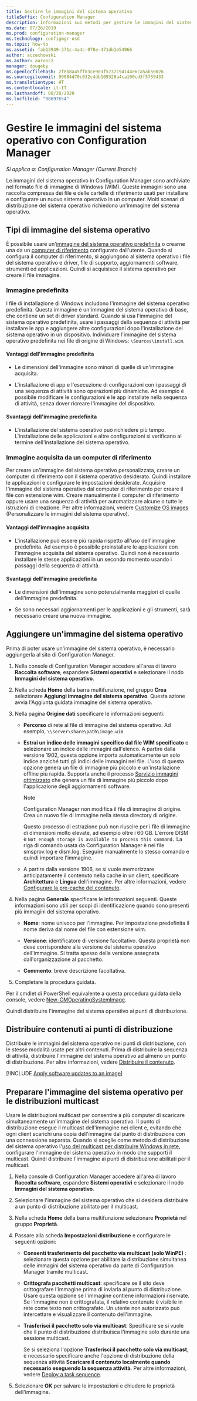 ```yaml
---
title: Gestire le immagini del sistema operativo
titleSuffix: Configuration Manager
description: Informazioni sui metodi per gestire le immagini del sistema operativo archiviate nei file di immagine di Windows (WIM).
ms.date: 07/26/2019
ms.prod: configuration-manager
ms.technology: configmgr-osd
ms.topic: how-to
ms.assetid: fab13949-371c-4a4c-978e-471db1e54966
author: aczechowski
ms.author: aaroncz
manager: dougeby
ms.openlocfilehash: 2f8b8a45ff83ce903f5737c94144e6ca5ab50826
ms.sourcegitcommit: 99084d70c032c4db109328a4ca100cd3f5759433
ms.translationtype: HT
ms.contentlocale: it-IT
ms.lasthandoff: 08/20/2020
ms.locfileid: "88697654"
---
```

# <a name="manage-os-images-with-configuration-manager"></a>Gestire le immagini del sistema operativo con Configuration Manager

*Si applica a: Configuration Manager (Current Branch)*

Le immagini del sistema operativo in Configuration Manager sono archiviate nel formato file di immagine di Windows (WIM). Queste immagini sono una raccolta compressa dei file e delle cartelle di riferimento usati per installare e configurare un nuovo sistema operativo in un computer. Molti scenari di distribuzione del sistema operativo richiedono un'immagine del sistema operativo.


## <a name="os-image-types"></a>Tipi di immagine del sistema operativo

È possibile usare un'[immagine del sistema operativo predefinita](#default-image) o crearne una da un [computer di riferimento](#bkmk_capture) configurato dall'utente. Quando si configura il computer di riferimento, si aggiungono al sistema operativo i file del sistema operativo e driver, file di supporto, aggiornamenti software, strumenti ed applicazioni. Quindi si acquisisce il sistema operativo per creare il file immagine.

### <a name="default-image"></a>Immagine predefinita

I file di installazione di Windows includono l'immagine del sistema operativo predefinita. Questa immagine è un'immagine del sistema operativo di base, che contiene un set di driver standard. Quando si usa l'immagine del sistema operativo predefinita, usare i passaggi della sequenza di attività per installare le app e aggiungere altre configurazioni dopo l'installazione del sistema operativo in un dispositivo. Individuare l'immagine del sistema operativo predefinita nei file di origine di Windows: `\Sources\install.wim`.  

#### <a name="default-image-advantages"></a>Vantaggi dell'immagine predefinita

- Le dimensioni dell'immagine sono minori di quelle di un'immagine acquisita.  

- L'installazione di app e l'esecuzione di configurazioni con i passaggi di una sequenza di attività sono operazioni più dinamiche. Ad esempio è possibile modificare le configurazioni e le app installate nella sequenza di attività, senza dover ricreare l'immagine del dispositivo.  

#### <a name="default-image-disadvantages"></a>Svantaggi dell'immagine predefinita

- L'installazione del sistema operativo può richiedere più tempo. L'installazione delle applicazioni e altre configurazioni si verificano al termine dell'installazione del sistema operativo.  


### <a name="captured-image-from-a-reference-computer"></a><a name="bkmk_capture"></a> Immagine acquisita da un computer di riferimento

Per creare un'immagine del sistema operativo personalizzata, creare un computer di riferimento con il sistema operativo desiderato. Quindi installare le applicazioni e configurare le impostazioni desiderate. Acquisire l'immagine del sistema operativo dal computer di riferimento per creare il file con estensione wim. Creare manualmente il computer di riferimento oppure usare una sequenza di attività per automatizzare alcune o tutte le istruzioni di creazione. Per altre informazioni, vedere [Customize OS images](customize-operating-system-images.md) (Personalizzare le immagini del sistema operativo).  

#### <a name="captured-image-advantages"></a>Vantaggi dell'immagine acquisita

- L'installazione può essere più rapida rispetto all'uso dell'immagine predefinita. Ad esempio è possibile preinstallare le applicazioni con l'immagine acquisita del sistema operativo. Quindi non è necessario installare le stesse applicazioni in un secondo momento usando i passaggi della sequenza di attività.  

#### <a name="captured-image-disadvantages"></a>Svantaggi dell'immagine predefinita

- Le dimensioni dell'immagine sono potenzialmente maggiori di quelle dell'immagine predefinita.  

- Se sono necessari aggiornamenti per le applicazioni e gli strumenti, sarà necessario creare una nuova immagine.  


## <a name="add-an-os-image"></a><a name="BKMK_AddOSImages"></a> Aggiungere un'immagine del sistema operativo  

Prima di poter usare un'immagine del sistema operativo, è necessario aggiungerla al sito di Configuration Manager.

1. Nella console di Configuration Manager accedere all'area di lavoro **Raccolta software**, espandere **Sistemi operativi** e selezionare il nodo **Immagini del sistema operativo**.  

2. Nella scheda **Home** della barra multifunzione, nel gruppo **Crea** selezionare **Aggiungi immagine del sistema operativo**. Questa azione avvia l'Aggiunta guidata immagine del sistema operativo.  

3. Nella pagina **Origine dati** specificare le informazioni seguenti:

    - **Percorso** di rete al file di immagine del sistema operativo. Ad esempio, `\\server\share\path\image.wim`

    - **Estrai un indice delle immagini specifico dal file WIM specificato** e selezionare un indice delle immagini dall'elenco.<!--3719699--> A partire dalla versione 1902, questa opzione importa automaticamente un solo indice anziché tutti gli indici delle immagini nel file. L'uso di questa opzione genera un file di immagine più piccolo e un'installazione offline più rapida. Supporta anche il processo [Servizio immagini ottimizzato](#bkmk_resetbase) che genera un file di immagine più piccolo dopo l'applicazione degli aggiornamenti software.  

        > [!Note]  
        > Configuration Manager non modifica il file di immagine di origine. Crea un nuovo file di immagine nella stessa directory di origine.
        >
        > Questo processo di estrazione può non riuscire per i file di immagine di dimensioni molto elevate, ad esempio oltre i 60 GB. L'errore DISM è `Not enough storage is available to process this command.` La riga di comando usata da Configuration Manager è nei file smsprov.log e dism.log. Eseguire manualmente lo stesso comando e quindi importare l'immagine.<!-- SCCMDocs-pr issue 3502 -->  

    - A partire dalla versione 1906, se si vuole memorizzare anticipatamente il contenuto nella cache in un client, specificare **Architettura** e **Lingua** dell'immagine. Per altre informazioni, vedere [Configurare la pre-cache del contenuto](../deploy-use/configure-precache-content.md).<!--4224642-->  

4. Nella pagina **Generale** specificare le informazioni seguenti. Queste informazioni sono utili per scopi di identificazione quando sono presenti più immagini del sistema operativo.  

    - **Nome**: nome univoco per l'immagine. Per impostazione predefinita il nome deriva dal nome del file con estensione wim.  

    - **Versione**: identificatore di versione facoltativo. Questa proprietà non deve corrispondere alla versione del sistema operativo dell'immagine. Si tratta spesso della versione assegnata dall'organizzazione al pacchetto.  

    - **Commento**: breve descrizione facoltativa.  

5. Completare la procedura guidata.  

Per il cmdlet di PowerShell equivalente a questa procedura guidata della console, vedere [New-CMOperatingSystemImage](/powershell/module/configurationmanager/new-cmoperatingsystemimage?view=sccm-ps).

Quindi distribuire l'immagine del sistema operativo ai punti di distribuzione.  


## <a name="distribute-content-to-distribution-points"></a><a name="BKMK_DistributeBootImages"></a> Distribuire contenuti ai punti di distribuzione  

Distribuire le immagini del sistema operativo nei punti di distribuzione, con le stesse modalità usate per altri contenuti. Prima di distribuire la sequenza di attività, distribuire l'immagine del sistema operativo ad almeno un punto di distribuzione. Per altre informazioni, vedere [Distribuire il contenuto](../../core/servers/deploy/configure/deploy-and-manage-content.md#bkmk_distribute).  


[!INCLUDE [Apply software updates to an image](includes/wim-apply-updates.md)]


## <a name="prepare-the-os-image-for-multicast-deployments"></a><a name="BKMK_OSImageMulticast"></a> Preparare l'immagine del sistema operativo per le distribuzioni multicast  

Usare le distribuzioni multicast per consentire a più computer di scaricare simultaneamente un'immagine del sistema operativo. Il punto di distribuzione esegue il multicast dell'immagine nei client e, evitando che ogni client scarichi una copia dell'immagine dal punto di distribuzione con una connessione separata. Quando si sceglie come metodo di distribuzione del sistema operativo l'[uso del multicast per distribuire Windows in rete](../deploy-use/use-multicast-to-deploy-windows-over-the-network.md), configurare l'immagine del sistema operativo in modo che supporti il multicast. Quindi distribuire l'immagine ai punti di distribuzione abilitati per il multicast.

1. Nella console di Configuration Manager accedere all'area di lavoro **Raccolta software**, espandere **Sistemi operativi** e selezionare il nodo **Immagini del sistema operativo**.  

2. Selezionare l'immagine del sistema operativo che si desidera distribuire a un punto di distribuzione abilitato per il multicast.  

3. Nella scheda **Home** della barra multifunzione selezionare **Proprietà** nel gruppo **Proprietà**.  

4. Passare alla scheda **Impostazioni distribuzione** e configurare le seguenti opzioni:  

    - **Consenti trasferimento del pacchetto via multicast (solo WinPE)** : selezionare questa opzione per abilitare la distribuzione simultanea delle immagini del sistema operativo da parte di Configuration Manager tramite multicast.  

    - **Crittografa pacchetti multicast**: specificare se il sito deve crittografare l'immagine prima di inviarla al punto di distribuzione. Usare questa opzione se l'immagine contiene informazioni riservate. Se l'immagine non è crittografata, il relativo contenuto è visibile in rete come testo non crittografato. Un utente non autorizzato può intercettare e visualizzare il contenuto dell'immagine.  

    - **Trasferisci il pacchetto solo via multicast**: Specificare se si vuole che il punto di distribuzione distribuisca l'immagine solo durante una sessione multicast.  

         Se si seleziona l'opzione **Trasferisci il pacchetto solo via multicast**, è necessario specificare anche l'opzione di distribuzione della sequenza attività **Scaricare il contenuto localmente quando necessario eseguendo la sequenza attività**. Per altre informazioni, vedere [Deploy a task sequence](../deploy-use/deploy-a-task-sequence.md).  

5. Selezionare **OK** per salvare le impostazioni e chiudere le proprietà dell'immagine.